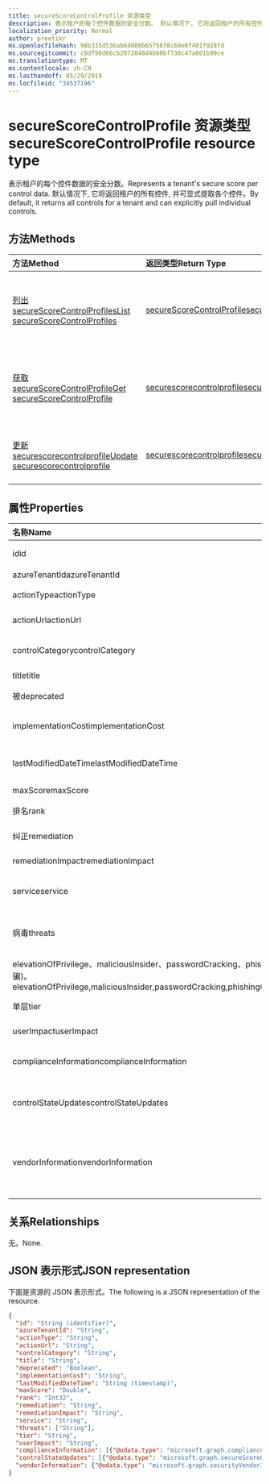 ```yaml
---
title: secureScoreControlProfile 资源类型
description: 表示租户的每个控件数据的安全分数。 默认情况下, 它将返回租户的所有控件, 并可显式提取各个控件。
localization_priority: Normal
author: preetikr
ms.openlocfilehash: 98b335d536ab64000b65756f8c60e0f401f028fd
ms.sourcegitcommit: c0df90d66cb2072848d4bb0bf730c47a601b99ce
ms.translationtype: MT
ms.contentlocale: zh-CN
ms.lasthandoff: 05/29/2019
ms.locfileid: "34537196"
---
```

# <a name="securescorecontrolprofile-resource-type"></a><span data-ttu-id="ff4f8-104">secureScoreControlProfile 资源类型</span><span class="sxs-lookup"><span data-stu-id="ff4f8-104">secureScoreControlProfile resource type</span></span>

<span data-ttu-id="ff4f8-105">表示租户的每个控件数据的安全分数。</span><span class="sxs-lookup"><span data-stu-id="ff4f8-105">Represents a tenant's secure score per control data.</span></span> <span data-ttu-id="ff4f8-106">默认情况下, 它将返回租户的所有控件, 并可显式提取各个控件。</span><span class="sxs-lookup"><span data-stu-id="ff4f8-106">By default, it returns all controls for a tenant and can explicitly pull individual controls.</span></span>


## <a name="methods"></a><span data-ttu-id="ff4f8-107">方法</span><span class="sxs-lookup"><span data-stu-id="ff4f8-107">Methods</span></span>

| <span data-ttu-id="ff4f8-108">方法</span><span class="sxs-lookup"><span data-stu-id="ff4f8-108">Method</span></span>   | <span data-ttu-id="ff4f8-109">返回类型</span><span class="sxs-lookup"><span data-stu-id="ff4f8-109">Return Type</span></span>|<span data-ttu-id="ff4f8-110">说明</span><span class="sxs-lookup"><span data-stu-id="ff4f8-110">Description</span></span>|
|:---------------|:--------|:----------|
|[<span data-ttu-id="ff4f8-111">列出 secureScoreControlProfiles</span><span class="sxs-lookup"><span data-stu-id="ff4f8-111">List secureScoreControlProfiles</span></span>](../api/security-list-securescorecontrolprofiles.md) | [<span data-ttu-id="ff4f8-112">secureScoreControlProfile</span><span class="sxs-lookup"><span data-stu-id="ff4f8-112">secureScoreControlProfile</span></span>](securescorecontrolprofile.md) |<span data-ttu-id="ff4f8-113">读取 secureScoreControlProfiles 对象的属性和元数据。</span><span class="sxs-lookup"><span data-stu-id="ff4f8-113">Read properties and metadata of a secureScoreControlProfiles object.</span></span>|
|[<span data-ttu-id="ff4f8-114">获取 secureScoreControlProfile</span><span class="sxs-lookup"><span data-stu-id="ff4f8-114">Get secureScoreControlProfile</span></span>](../api/securescorecontrolprofile-get.md) | [<span data-ttu-id="ff4f8-115">securescorecontrolprofile</span><span class="sxs-lookup"><span data-stu-id="ff4f8-115">securescorecontrolprofile</span></span>](securescorecontrolprofile.md) |<span data-ttu-id="ff4f8-116">读取 secureScoreControlProfiles 对象的属性和元数据。</span><span class="sxs-lookup"><span data-stu-id="ff4f8-116">Read properties and metadata of a secureScoreControlProfiles object.</span></span>|
|[<span data-ttu-id="ff4f8-117">更新 securescorecontrolprofile</span><span class="sxs-lookup"><span data-stu-id="ff4f8-117">Update securescorecontrolprofile</span></span>](../api/securescorecontrolprofile-update.md) | [<span data-ttu-id="ff4f8-118">securescorecontrolprofile</span><span class="sxs-lookup"><span data-stu-id="ff4f8-118">securescorecontrolprofile</span></span>](securescorecontrolprofile.md) |<span data-ttu-id="ff4f8-119">更新 securescorecontrolprofile 对象。</span><span class="sxs-lookup"><span data-stu-id="ff4f8-119">Update an securescorecontrolprofile object.</span></span> |


## <a name="properties"></a><span data-ttu-id="ff4f8-120">属性</span><span class="sxs-lookup"><span data-stu-id="ff4f8-120">Properties</span></span>

|<span data-ttu-id="ff4f8-121">名称</span><span class="sxs-lookup"><span data-stu-id="ff4f8-121">Name</span></span> |<span data-ttu-id="ff4f8-122">类型</span><span class="sxs-lookup"><span data-stu-id="ff4f8-122">Type</span></span> |<span data-ttu-id="ff4f8-123">说明</span><span class="sxs-lookup"><span data-stu-id="ff4f8-123">Description</span></span> |
|:--|:--|:--|
|<span data-ttu-id="ff4f8-124">id</span><span class="sxs-lookup"><span data-stu-id="ff4f8-124">id</span></span>|<span data-ttu-id="ff4f8-125">String</span><span class="sxs-lookup"><span data-stu-id="ff4f8-125">String</span></span>|<span data-ttu-id="ff4f8-126">提供程序生成的 GUID/唯一标识符。</span><span class="sxs-lookup"><span data-stu-id="ff4f8-126">Provider-generated GUID/unique identifier.</span></span> <span data-ttu-id="ff4f8-127">只读。</span><span class="sxs-lookup"><span data-stu-id="ff4f8-127">Read-only.</span></span> <span data-ttu-id="ff4f8-128">必需。</span><span class="sxs-lookup"><span data-stu-id="ff4f8-128">Required.</span></span>|
|<span data-ttu-id="ff4f8-129">azureTenantId</span><span class="sxs-lookup"><span data-stu-id="ff4f8-129">azureTenantId</span></span>|<span data-ttu-id="ff4f8-130">字符串</span><span class="sxs-lookup"><span data-stu-id="ff4f8-130">String</span></span>|<span data-ttu-id="ff4f8-131">租户 ID 的 GUID 字符串。</span><span class="sxs-lookup"><span data-stu-id="ff4f8-131">GUID string for tenant ID.</span></span>|
|<span data-ttu-id="ff4f8-132">actionType</span><span class="sxs-lookup"><span data-stu-id="ff4f8-132">actionType</span></span>|<span data-ttu-id="ff4f8-133">String</span><span class="sxs-lookup"><span data-stu-id="ff4f8-133">String</span></span>|<span data-ttu-id="ff4f8-134">控制操作类型 (Config、审阅、行为)。</span><span class="sxs-lookup"><span data-stu-id="ff4f8-134">Control action type (Config, Review, Behavior).</span></span>|
|<span data-ttu-id="ff4f8-135">actionUrl</span><span class="sxs-lookup"><span data-stu-id="ff4f8-135">actionUrl</span></span>|<span data-ttu-id="ff4f8-136">String</span><span class="sxs-lookup"><span data-stu-id="ff4f8-136">String</span></span>|<span data-ttu-id="ff4f8-137">可将控件 actioned 到的位置的 URL。</span><span class="sxs-lookup"><span data-stu-id="ff4f8-137">URL to where the control can be actioned.</span></span> |
|<span data-ttu-id="ff4f8-138">controlCategory</span><span class="sxs-lookup"><span data-stu-id="ff4f8-138">controlCategory</span></span>|<span data-ttu-id="ff4f8-139">String</span><span class="sxs-lookup"><span data-stu-id="ff4f8-139">String</span></span>|<span data-ttu-id="ff4f8-140">控制措施类别 (标识、数据、设备、应用程序、基础结构)。</span><span class="sxs-lookup"><span data-stu-id="ff4f8-140">Control action category (Identity, Data, Device, Apps, Infrastructure).</span></span>|
|<span data-ttu-id="ff4f8-141">title</span><span class="sxs-lookup"><span data-stu-id="ff4f8-141">title</span></span>|<span data-ttu-id="ff4f8-142">String</span><span class="sxs-lookup"><span data-stu-id="ff4f8-142">String</span></span>|<span data-ttu-id="ff4f8-143">控件的标题。</span><span class="sxs-lookup"><span data-stu-id="ff4f8-143">Title of the control.</span></span>|
|<span data-ttu-id="ff4f8-144">被</span><span class="sxs-lookup"><span data-stu-id="ff4f8-144">deprecated</span></span>|<span data-ttu-id="ff4f8-145">Boolean</span><span class="sxs-lookup"><span data-stu-id="ff4f8-145">Boolean</span></span>|<span data-ttu-id="ff4f8-146">指示是否已对控件进行折旧的标志。</span><span class="sxs-lookup"><span data-stu-id="ff4f8-146">Flag to indicate if a control is depreciated.</span></span>|
|<span data-ttu-id="ff4f8-147">implementationCost</span><span class="sxs-lookup"><span data-stu-id="ff4f8-147">implementationCost</span></span>|<span data-ttu-id="ff4f8-148">String</span><span class="sxs-lookup"><span data-stu-id="ff4f8-148">String</span></span>|<span data-ttu-id="ff4f8-149">Implemmentating 控件的资源成本 (low、适中、high)。</span><span class="sxs-lookup"><span data-stu-id="ff4f8-149">Resource cost of implemmentating control (low, moderate, high).</span></span>|
|<span data-ttu-id="ff4f8-150">lastModifiedDateTime</span><span class="sxs-lookup"><span data-stu-id="ff4f8-150">lastModifiedDateTime</span></span>|<span data-ttu-id="ff4f8-151">DateTimeOffset</span><span class="sxs-lookup"><span data-stu-id="ff4f8-151">DateTimeOffset</span></span>|<span data-ttu-id="ff4f8-152">上次修改控件配置文件实体的时间。</span><span class="sxs-lookup"><span data-stu-id="ff4f8-152">Time at which the control profile entity was last modified.</span></span> <span data-ttu-id="ff4f8-153">时间戳类型表示日期和时间</span><span class="sxs-lookup"><span data-stu-id="ff4f8-153">The Timestamp type represents date and time</span></span>| 
|<span data-ttu-id="ff4f8-154">maxScore</span><span class="sxs-lookup"><span data-stu-id="ff4f8-154">maxScore</span></span>|<span data-ttu-id="ff4f8-155">双精度</span><span class="sxs-lookup"><span data-stu-id="ff4f8-155">Double</span></span>|<span data-ttu-id="ff4f8-156">控件的最大实现得分。</span><span class="sxs-lookup"><span data-stu-id="ff4f8-156">max attainable score for the control.</span></span>|
|<span data-ttu-id="ff4f8-157">排名</span><span class="sxs-lookup"><span data-stu-id="ff4f8-157">rank</span></span>|<span data-ttu-id="ff4f8-158">Int32</span><span class="sxs-lookup"><span data-stu-id="ff4f8-158">Int32</span></span>|<span data-ttu-id="ff4f8-159">Microsoft 的控制堆栈排名。</span><span class="sxs-lookup"><span data-stu-id="ff4f8-159">Microsoft's stack ranking of control.</span></span>|
|<span data-ttu-id="ff4f8-160">纠正</span><span class="sxs-lookup"><span data-stu-id="ff4f8-160">remediation</span></span>|<span data-ttu-id="ff4f8-161">String</span><span class="sxs-lookup"><span data-stu-id="ff4f8-161">String</span></span>|<span data-ttu-id="ff4f8-162">对控件将有助于修正的内容的说明。</span><span class="sxs-lookup"><span data-stu-id="ff4f8-162">Description of what the control will help remediate.</span></span>|
|<span data-ttu-id="ff4f8-163">remediationImpact</span><span class="sxs-lookup"><span data-stu-id="ff4f8-163">remediationImpact</span></span>|<span data-ttu-id="ff4f8-164">String</span><span class="sxs-lookup"><span data-stu-id="ff4f8-164">String</span></span>|<span data-ttu-id="ff4f8-165">对修正用户影响的说明。</span><span class="sxs-lookup"><span data-stu-id="ff4f8-165">Description of the impact on users of the remediation.</span></span>|
|<span data-ttu-id="ff4f8-166">service</span><span class="sxs-lookup"><span data-stu-id="ff4f8-166">service</span></span>|<span data-ttu-id="ff4f8-167">String</span><span class="sxs-lookup"><span data-stu-id="ff4f8-167">String</span></span>|<span data-ttu-id="ff4f8-168">拥有控件的服务 (Exchange、Sharepoint、Azure AD)。</span><span class="sxs-lookup"><span data-stu-id="ff4f8-168">Service that owns the control (Exchange, Sharepoint, Azure AD).</span></span>|
|<span data-ttu-id="ff4f8-169">病毒</span><span class="sxs-lookup"><span data-stu-id="ff4f8-169">threats</span></span>|<span data-ttu-id="ff4f8-170">String collection</span><span class="sxs-lookup"><span data-stu-id="ff4f8-170">String collection</span></span>|<span data-ttu-id="ff4f8-171">控制缓解的威胁列表 (accountBreach、dataDeletion、dataExfiltration、dataSpillage、</span><span class="sxs-lookup"><span data-stu-id="ff4f8-171">List of threats the control mitigates (accountBreach,dataDeletion,dataExfiltration,dataSpillage,</span></span>
<span data-ttu-id="ff4f8-172">elevationOfPrivilege、maliciousInsider、passwordCracking、phishingOrWhaling、欺骗)。</span><span class="sxs-lookup"><span data-stu-id="ff4f8-172">elevationOfPrivilege,maliciousInsider,passwordCracking,phishingOrWhaling,spoofing).</span></span>|
|<span data-ttu-id="ff4f8-173">单层</span><span class="sxs-lookup"><span data-stu-id="ff4f8-173">tier</span></span>|<span data-ttu-id="ff4f8-174">String</span><span class="sxs-lookup"><span data-stu-id="ff4f8-174">String</span></span>|<span data-ttu-id="ff4f8-175">控制层 (Core, 纵深防御, 高级。)</span><span class="sxs-lookup"><span data-stu-id="ff4f8-175">Control tier (Core, Defense in Depth, Advanced.)</span></span>   |
|<span data-ttu-id="ff4f8-176">userImpact</span><span class="sxs-lookup"><span data-stu-id="ff4f8-176">userImpact</span></span>|<span data-ttu-id="ff4f8-177">String</span><span class="sxs-lookup"><span data-stu-id="ff4f8-177">String</span></span>|<span data-ttu-id="ff4f8-178">实施控制的用户影响 (低、中等、高)。</span><span class="sxs-lookup"><span data-stu-id="ff4f8-178">User impact of implementing control (low, moderate, high).</span></span>   |
|<span data-ttu-id="ff4f8-179">complianceInformation</span><span class="sxs-lookup"><span data-stu-id="ff4f8-179">complianceInformation</span></span>|<span data-ttu-id="ff4f8-180">[complianceInformation](complianceinformation.md)集合</span><span class="sxs-lookup"><span data-stu-id="ff4f8-180">[complianceInformation](complianceinformation.md) collection</span></span>|<span data-ttu-id="ff4f8-181">与安全得分控制相关联的合规性信息的集合</span><span class="sxs-lookup"><span data-stu-id="ff4f8-181">The collection of compliance information associated with secure score control</span></span>|
|<span data-ttu-id="ff4f8-182">controlStateUpdates</span><span class="sxs-lookup"><span data-stu-id="ff4f8-182">controlStateUpdates</span></span>|<span data-ttu-id="ff4f8-183">[secureScoreControlStateUpdate](securescorecontrolstateupdate.md)集合</span><span class="sxs-lookup"><span data-stu-id="ff4f8-183">[secureScoreControlStateUpdate](securescorecontrolstateupdate.md) collection</span></span>|<span data-ttu-id="ff4f8-184">用于指示租户已标记控件的位置的标志 (忽略、thirdParty、已审阅) (支持[更新](../api/securescorecontrolprofile-update.md))。</span><span class="sxs-lookup"><span data-stu-id="ff4f8-184">Flag to indicate where the tenant has marked a control (ignored, thirdParty, reviewed) (supports [update](../api/securescorecontrolprofile-update.md)).</span></span>|
|<span data-ttu-id="ff4f8-185">vendorInformation</span><span class="sxs-lookup"><span data-stu-id="ff4f8-185">vendorInformation</span></span>|[<span data-ttu-id="ff4f8-186">securityVendorInformation</span><span class="sxs-lookup"><span data-stu-id="ff4f8-186">securityVendorInformation</span></span>](securityvendorinformation.md)|<span data-ttu-id="ff4f8-187">包含有关安全产品/服务供应商、提供程序和 subprovider 的详细信息的复杂类型 (例如, 供应商 = Microsoft; provider = SecureScore)。</span><span class="sxs-lookup"><span data-stu-id="ff4f8-187">Complex type containing details about the security product/service vendor, provider, and subprovider (for example, vendor=Microsoft; provider=SecureScore).</span></span> <span data-ttu-id="ff4f8-188">必需。</span><span class="sxs-lookup"><span data-stu-id="ff4f8-188">Required.</span></span>|

## <a name="relationships"></a><span data-ttu-id="ff4f8-189">关系</span><span class="sxs-lookup"><span data-stu-id="ff4f8-189">Relationships</span></span>

<span data-ttu-id="ff4f8-190">无。</span><span class="sxs-lookup"><span data-stu-id="ff4f8-190">None.</span></span>

## <a name="json-representation"></a><span data-ttu-id="ff4f8-191">JSON 表示形式</span><span class="sxs-lookup"><span data-stu-id="ff4f8-191">JSON representation</span></span>

<span data-ttu-id="ff4f8-192">下面是资源的 JSON 表示形式。</span><span class="sxs-lookup"><span data-stu-id="ff4f8-192">The following is a JSON representation of the resource.</span></span>

<!-- {
  "blockType": "resource",
  "optionalProperties": [

  ],
  "@odata.type": "microsoft.graph.secureScoreControlProfile"
}-->

```json
{
  "id": "String (identifier)",
  "azureTenantId": "String",
  "actionType": "String",
  "actionUrl": "String",
  "controlCategory": "String",
  "title": "String", 
  "deprecated": "Boolean",
  "implementationCost": "String",
  "lastModifiedDateTime": "String (timestamp)",
  "maxScore": "Double",
  "rank": "Int32",
  "remediation": "String",
  "remediationImpact": "String",
  "service": "String",
  "threats": ["String"],
  "tier": "String",
  "userImpact": "String",
  "complianceInformation": [{"@odata.type": "microsoft.graph.complianceInformation"}], 
  "controlStateUpdates": [{"@odata.type": "microsoft.graph.secureScoreControlStateUpdate"}],
  "vendorInformation": {"@odata.type": "microsoft.graph.securityVendorInformation"},
}

```
<!-- uuid: 8fcb5dbc-d5aa-4681-8e31-b001d5168d79
2015-10-25 14:57:30 UTC -->
<!-- {
  "type": "#page.annotation",
  "description": "secureScoreControlProfiles resource",
  "keywords": "",
  "section": "documentation",
  "tocPath": ""
}-->
